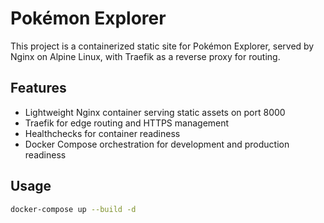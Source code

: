 # Pokémon Explorer

This project is a containerized static site for Pokémon Explorer, served by Nginx on Alpine Linux, with Traefik as a reverse proxy for routing.

## Features
- Lightweight Nginx container serving static assets on port 8000
- Traefik for edge routing and HTTPS management
- Healthchecks for container readiness
- Docker Compose orchestration for development and production readiness

## Usage

```bash
docker-compose up --build -d
